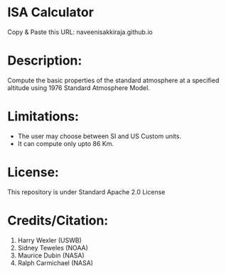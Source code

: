 # ISA Calculator 
Copy & Paste this URL: naveenisakkiraja.github.io
# Description:
Compute the basic properties of the standard atmosphere at a specified altitude using 1976 Standard Atmosphere Model.
# Limitations:
* The user may choose between SI and US Custom units.
* It can compute only upto 86 Km.
# License:
This repository is under Standard Apache 2.0 License
# Credits/Citation:
1. Harry Wexler (USWB)
2. Sidney Teweles (NOAA)
3. Maurice Dubin (NASA)
4. Ralph Carmichael (NASA)
